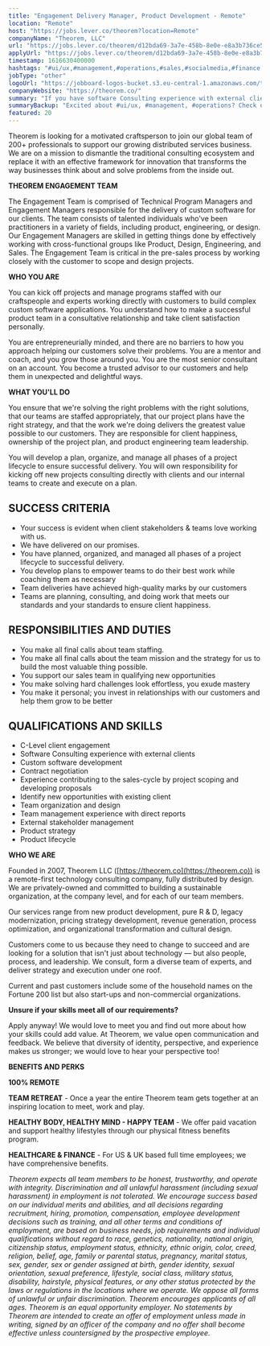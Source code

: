 ```yaml
---
title: "Engagement Delivery Manager, Product Development - Remote"
location: "Remote"
host: "https://jobs.lever.co/theorem?location=Remote"
companyName: "Theorem, LLC"
url: "https://jobs.lever.co/theorem/d12bda69-3a7e-458b-8e0e-e8a3b736ce56"
applyUrl: "https://jobs.lever.co/theorem/d12bda69-3a7e-458b-8e0e-e8a3b736ce56/apply"
timestamp: 1616630400000
hashtags: "#ui/ux,#management,#operations,#sales,#socialmedia,#finance,#optimization"
jobType: "other"
logoUrl: "https://jobboard-logos-bucket.s3.eu-central-1.amazonaws.com/theorem-llc"
companyWebsite: "https://theorem.co/"
summary: "If you have software Consulting experience with external clients, Theorem, LLC is looking for someone with your knowledge."
summaryBackup: "Excited about #ui/ux, #management, #operations? Check out this job post!"
featured: 20
---
```


Theorem is looking for a motivated craftsperson to join our global team of 200+ professionals to support our growing distributed services business. We are on a mission to dismantle the traditional consulting ecosystem and replace it with an effective framework for innovation that transforms the way businesses think about and solve problems from the inside out.

**THEOREM ENGAGEMENT TEAM**

The Engagement Team is comprised of Technical Program Managers and Engagement Managers responsible for the delivery of custom software for our clients. The team consists of talented individuals who've been practitioners in a variety of fields, including product, engineering, or design. Our Engagement Managers are skilled in getting things done by effectively working with cross-functional groups like Product, Design, Engineering, and Sales. The Engagement Team is critical in the pre-sales process by working closely with the customer to scope and design projects.

**WHO YOU ARE** 

You can kick off projects and manage programs staffed with our craftspeople and experts working directly with customers to build complex custom software applications. You understand how to make a successful product team in a consultative relationship and take client satisfaction personally.

You are entrepreneurially minded, and there are no barriers to how you approach helping our customers solve their problems. You are a mentor and coach, and you grow those around you. You are the most senior consultant on an account. You become a trusted advisor to our customers and help them in unexpected and delightful ways.

**WHAT YOU'LL DO**

You ensure that we're solving the right problems with the right solutions, that our teams are staffed appropriately, that our project plans have the right strategy, and that the work we're doing delivers the greatest value possible to our customers. They are responsible for client happiness, ownership of the project plan, and product engineering team leadership.

You will develop a plan, organize, and manage all phases of a project lifecycle to ensure successful delivery. You will own responsibility for kicking off new projects consulting directly with clients and our internal teams to create and execute on a plan.

## SUCCESS CRITERIA

*   Your success is evident when client stakeholders & teams love working with us.
*   We have delivered on our promises.
*   You have planned, organized, and managed all phases of a project lifecycle to successful delivery.
*   You develop plans to empower teams to do their best work while coaching them as necessary
*   Team deliveries have achieved high-quality marks by our customers
*   Teams are planning, consulting, and doing work that meets our standards and your standards to ensure client happiness.

## RESPONSIBILITIES AND DUTIES

*   You make all final calls about team staffing.
*   You make all final calls about the team mission and the strategy for us to build the most valuable thing possible.
*   You support our sales team in qualifying new opportunities
*   You make solving hard challenges look effortless, you exude mastery
*   You make it personal; you invest in relationships with our customers and help them grow to be better

## QUALIFICATIONS AND SKILLS

*   C-Level client engagement
*   Software Consulting experience with external clients
*   Custom software development
*   Contract negotiation
*   Experience contributing to the sales-cycle by project scoping and developing proposals
*   Identify new opportunities with existing client
*   Team organization and design
*   Team management experience with direct reports
*   External stakeholder management
*   Product strategy
*   Product lifecycle

**WHO WE ARE**

Founded in 2007, Theorem LLC ([https://theorem.co](https://theorem.co)) is a remote-first technology consulting company, fully distributed by design. We are privately-owned and committed to building a sustainable organization, at the company level, and for each of our team members.

Our services range from new product development, pure R & D, legacy modernization, pricing strategy development, revenue generation, process optimization, and organizational transformation and cultural design.

Customers come to us because they need to change to succeed and are looking for a solution that isn't just about technology — but also people, process, and leadership. We consult, form a diverse team of experts, and deliver strategy and execution under one roof.

Current and past customers include some of the household names on the Fortune 200 list but also start-ups and non-commercial organizations.

**Unsure if your skills meet all of our requirements?**

Apply anyway! We would love to meet you and find out more about how your skills could add value. At Theorem, we value open communication and feedback. We believe that diversity of identity, perspective, and experience makes us stronger; we would love to hear your perspective too!

**BENEFITS AND PERKS**

**100% REMOTE**

**TEAM RETREAT** - Once a year the entire Theorem team gets together at an inspiring location to meet, work and play.

**HEALTHY BODY, HEALTHY MIND - HAPPY TEAM** - We offer paid vacation and support healthy lifestyles through our physical fitness benefits program.

**HEALTHCARE & FINANCE** \- For US & UK based full time employees; we have comprehensive benefits.

_Theorem expects all team members to be honest, trustworthy, and operate with integrity. Discrimination and all unlawful harassment (including sexual harassment) in employment is not tolerated. We encourage success based on our individual merits and abilities, and all decisions regarding recruitment, hiring, promotion, compensation, employee development decisions such as training, and all other terms and conditions of employment, are based on business needs, job requirements and individual qualifications without regard to race, genetics, nationality, national origin, citizenship status, employment status, ethnicity, ethnic origin, color, creed, religion, belief, age, family or parental status, pregnancy, marital status, sex, gender, sex or gender assigned at birth, gender identity, sexual orientation, sexual preference, lifestyle, social class, military status, disability, hairstyle, physical features, or any other status protected by the laws or regulations in the locations where we operate. We oppose all forms of unlawful or unfair discrimination. Theorem encourages applicants of all ages. Theorem is an equal opportunity employer. No statements by Theorem are intended to create an offer of employment unless made in writing, signed by an officer of the company and no offer shall become effective unless countersigned by the prospective employee._
